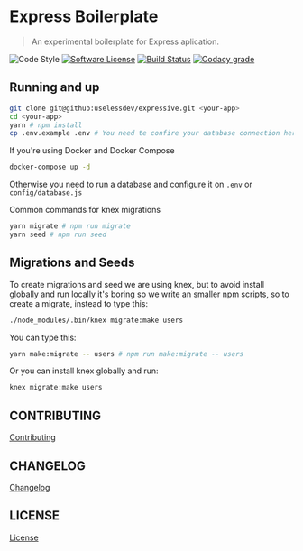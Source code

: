 # Express Boilerplate
> An experimental boilerplate for Express aplication.

![Code Style][ico-standard]
[![Software License][ico-license]](LICENSE)
[![Build Status][ico-travis]][link-travis]
[![Codacy grade][ico-codacy]][link-codacy]

[ico-standard]: https://img.shields.io/badge/code%20style-standard-brightgreen.svg?style=flat-square
[ico-license]: https://img.shields.io/badge/license-MIT-brightgreen.svg?style=flat-square
[ico-travis]: https://img.shields.io/travis/uselessdev/expressive/master.svg?style=flat-square
[ico-codacy]: https://img.shields.io/codacy/grade/f0aebf53e061468d84718fbb3e1deabf.svg?style=flat-square

[link-codacy]: https://www.codacy.com/app/wallacebatistaoliveira/expressive/dashboard
[link-travis]: https://travis-ci.org/uselessdev/expressive

## Running and up

``` bash
git clone git@github:uselessdev/expressive.git <your-app>
cd <your-app>
yarn # npm install
cp .env.example .env # You need te confire your database connection here
```

If you're using Docker and Docker Compose

``` bash
docker-compose up -d
```
Otherwise you need to run a database and configure it on `.env` or `config/database.js`

Common commands for knex migrations
``` bash
yarn migrate # npm run migrate
yarn seed # npm run seed
```

## Migrations and Seeds

To create migrations and seed we are using knex, but to avoid install globally and run locally it's
boring so we write an smaller npm scripts, so to create a migrate, instead to type this:

``` bash
./node_modules/.bin/knex migrate:make users
```

You can type this:

``` bash
yarn make:migrate -- users # npm run make:migrate -- users
```

Or you can install knex globally and run:

``` bash
knex migrate:make users
```

## CONTRIBUTING
[Contributing](CONTRIBUTING.md)

## CHANGELOG
[Changelog](CHANGELOG.md)

## LICENSE
[License](LICENSE)
